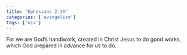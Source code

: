 ```yaml
---
title: "Ephesians 2:10"
categories: ['evangelism']
tags: ['niv']
---
```


For we are God’s handiwork, created in Christ Jesus to do good works, which God prepared in advance for us to do.